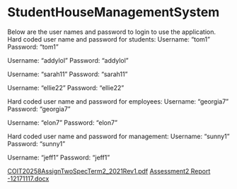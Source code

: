 # StudentHouseManagementSystem

Below are the user names and password to login to use the application.
Hard coded user name and password for students:
Username: “tom1”
Password: “tom1”

Username: “addylol”
Password: “addylol”

Username: “sarah11”
Password: “sarah11”

Username: “ellie22”
Password: “ellie22”

Hard coded user name and password for employees:
Username: “georgia7”
Password: “georgia7”

Username: “elon7”
Password: “elon7”

Hard coded user name and password for management:
Username: “sunny1”
Password: “sunny1”

Username: “jeff1”
Password: “jeff1”


[COIT20258AssignTwoSpecTerm2_2021Rev1.pdf](https://github.com/ifteshawn/StudentHouseManagementSystem/files/8941273/COIT20258AssignTwoSpecTerm2_2021Rev1.pdf)
[Assessment2 Report -12171117.docx](https://github.com/ifteshawn/StudentHouseManagementSystem/files/8941290/Assessment2.Report.-12171117.docx)

